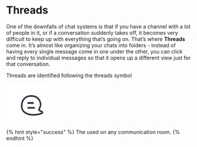 # Threads

One of the downfalls of chat systems is that if you have a channel with a lot of people in it, or if a conversation suddenly takes off, it becomes very difficult to keep up with everything that’s going on. That’s where **Threads** come in. It’s almost like organizing your chats into folders - instead of having every single message come in one under the other, you can click and reply to individual messages so that it opens up a different view just for that conversation.

Threads are identified following the threads symbol

![](<../../../.gitbook/assets/image (640).png>)

{% hint style="success" %}
The used on any communication room.
{% endhint %}
